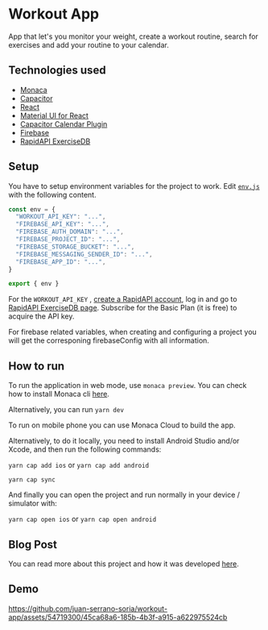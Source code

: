 # Workout App

App that let's you monitor your weight, create a workout routine, search for exercises and add your routine to your calendar.

## Technologies used
- [Monaca](https://ja.monaca.io/)
- [Capacitor](https://capacitorjs.com/)
- [React](https://react.dev/)
- [Material UI for React](https://mui.com/material-ui/getting-started/)
- [Capacitor Calendar Plugin](https://github.com/sharryland-org/capacitor-calendar-plugin)
- [Firebase](https://firebase.google.com/)
- [RapidAPI ExerciseDB](https://rapidapi.com/justin-WFnsXH_t6/api/exercisedb)


## Setup
You have to setup environment variables for the project to work. Edit [`env.js`](https://github.com/juan-serrano-soria/workout-app/blob/main/src/env.js) with the following content.
``` javascript
const env = {
  "WORKOUT_API_KEY": "...",
  "FIREBASE_API_KEY": "...",
  "FIREBASE_AUTH_DOMAIN": "...",
  "FIREBASE_PROJECT_ID": "...",
  "FIREBASE_STORAGE_BUCKET": "...",
  "FIREBASE_MESSAGING_SENDER_ID": "...",
  "FIREBASE_APP_ID": "...",
}

export { env }
```
For the `WORKOUT_API_KEY` , [create a RapidAPI account](https://rapidapi.com/auth/sign-up), log in and go to [RapidAPI ExerciseDB page](https://rapidapi.com/justin-WFnsXH_t6/api/exercisedb/pricing). Subscribe for the Basic Plan (it is free) to acquire the API key.

For firebase related variables, when creating and configuring a project you will get the corresponing firebaseConfig with all information.

## How to run
To run the application in web mode, use `monaca preview`. You can check how to install Monaca cli [here](https://en.docs.monaca.io/tutorials/monaca_cli).

Alternatively, you can run `yarn dev`

To run on mobile phone you can use Monaca Cloud to build the app.

Alternatively, to do it locally, you need to install Android Studio and/or Xcode, and then run the following commands:

`yarn cap add ios` or `yarn cap add android`

`yarn cap sync`

And finally you can open the project and run normally in your device / simulator with:

`yarn cap open ios` or `yarn cap open android`

## Blog Post
You can read more about this project and how it was developed [here](https://medium.com/p/9b59e694bc6b).


## Demo

https://github.com/juan-serrano-soria/workout-app/assets/54719300/45ca68a6-185b-4b3f-a915-a622975524cb


